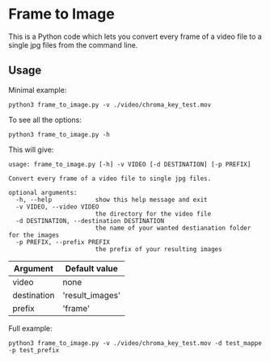 # Frame to Image
This is a Python code which lets you convert every frame of a video file to a single jpg files from the command line.

## Usage
Minimal example: 
```
python3 frame_to_image.py -v ./video/chroma_key_test.mov
```

To see all the options:
```
python3 frame_to_image.py -h
```

This will give: 
```
usage: frame_to_image.py [-h] -v VIDEO [-d DESTINATION] [-p PREFIX]

Convert every frame of a video file to single jpg files.

optional arguments:
  -h, --help            show this help message and exit
  -v VIDEO, --video VIDEO
                        the directory for the video file
  -d DESTINATION, --destination DESTINATION
                        the name of your wanted destianation folder for the images
  -p PREFIX, --prefix PREFIX
                        the prefix of your resulting images
```

| Argument    | Default value |
|-------------|---------------|
| video       | none          |
| destination |'result_images'|
| prefix      |'frame'        |

Full example: 
```
python3 frame_to_image.py -v ./video/chroma_key_test.mov -d test_mappe -p test_prefix
``` 